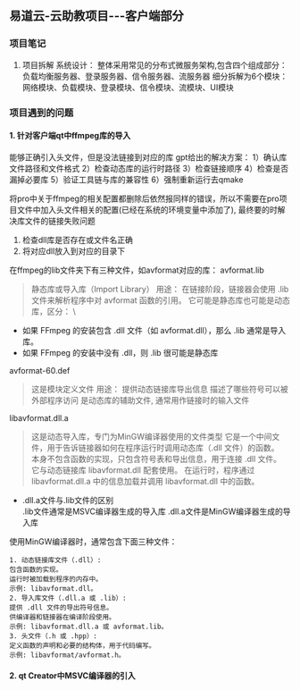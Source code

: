 ## 易道云-云助教项目---客户端部分
###  项目笔记
1. 项目拆解
系统设计：
    整体采用常见的分布式微服务架构,包含四个组成部分：
    负载均衡服务器、登录服务器、信令服务器、流服务器
    细分拆解为6个模块：
    网络模块、负载模块、登录模块、信令模块、流模块、UI模块

### 项目遇到的问题
#### 1. 针对客户端qt中ffmpeg库的导入
能够正确引入头文件，但是没法链接到对应的库
gpt给出的解决方案：
    1）确认库文件路径和文件格式
    2）检查动态库的运行时路径
    3）检查链接顺序
    4）检查是否漏掉必要库
    5）验证工具链与库的兼容性
    6）强制重新运行去qmake

将pro中关于ffmpeg的相关配置都删除后依然报同样的错误，所以不需要在pro项目文件中加入头文件相关的配置(已经在系统的环境变量中添加了), 最终要的时解决库文件的链接失败问题
1. 检查dll库是否存在或文件名正确
2. 将对应dll放入到对应的目录下

在ffmpeg的lib文件夹下有三种文件，如avformat对应的库：
avformat.lib
> 静态库或导入库（Import Library）
用途：
在链接阶段，链接器会使用 .lib 文件来解析程序中对 avformat 函数的引用。
它可能是静态库也可能是动态库，区分： \
- 如果 FFmpeg 的安装包含 .dll 文件（如 avformat.dll），那么 .lib 通常是导入库。
- 如果 FFmpeg 的安装中没有 .dll，则 .lib 很可能是静态库

avformat-60.def
>这是模块定义文件
用途：
提供动态链接库导出信息
描述了哪些符号可以被外部程序访问
是动态库的辅助文件, 通常用作链接时的输入文件


libavformat.dll.a
>这是动态导入库，专门为MinGW编译器使用的文件类型
它是一个中间文件，用于告诉链接器如何在程序运行时调用动态库（.dll 文件）的函数。 \
本身不包含函数的实现，只包含符号表和导出信息，用于连接 .dll 文件。 \
它与动态链接库 libavformat.dll 配套使用。
在运行时，程序通过 libavformat.dll.a 中的信息加载并调用 libavformat.dll 中的函数。

* .dll.a文件与.lib文件的区别 \
.lib文件通常是MSVC编译器生成的导入库
.dll.a文件是MinGW编译器生成的导入库


使用MinGW编译器时，通常包含下面三种文件：
```
1. 动态链接库文件（.dll）:
包含函数的实现。
运行时被加载到程序的内存中。
示例: libavformat.dll。
2. 导入库文件（.dll.a 或 .lib）:
提供 .dll 文件的导出符号信息。
供编译器和链接器在编译阶段使用。
示例: libavformat.dll.a 或 avformat.lib。
3. 头文件（.h 或 .hpp）:
定义函数的声明和必要的结构体，用于代码编写。
示例: libavformat/avformat.h。
```


#### 2. qt Creator中MSVC编译器的引入



